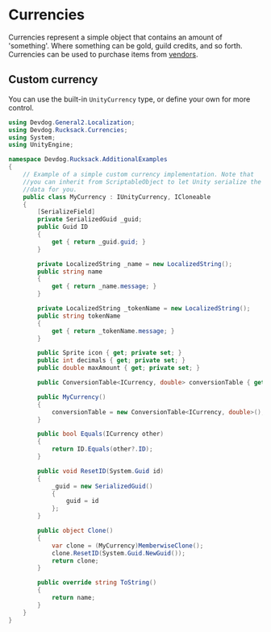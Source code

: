 # Currencies

Currencies represent a simple object that contains an amount of 'something'. Where something can be gold, guild credits, and so forth. Currencies can be used to purchase items from [vendors](../Vendors/Vendors.md).

## Custom currency

You can use the built-in `UnityCurrency` type, or define your own for more control.

```csharp
using Devdog.General2.Localization;
using Devdog.Rucksack.Currencies;
using System;
using UnityEngine;

namespace Devdog.Rucksack.AdditionalExamples
{
	// Example of a simple custom currency implementation. Note that 
	//you can inherit from ScriptableObject to let Unity serialize the 
	//data for you.
	public class MyCurrency : IUnityCurrency, ICloneable
	{
		[SerializeField]
		private SerializedGuid _guid;
		public Guid ID
		{
			get { return _guid.guid; }
		}

		private LocalizedString _name = new LocalizedString();
		public string name
		{
			get { return _name.message; }
		}

		private LocalizedString _tokenName = new LocalizedString();
		public string tokenName
		{
			get { return _tokenName.message; }
		}

		public Sprite icon { get; private set; }
		public int decimals { get; private set; }
		public double maxAmount { get; private set; }

		public ConversionTable<ICurrency, double> conversionTable { get; set; }

		public MyCurrency()
		{
			conversionTable = new ConversionTable<ICurrency, double>();
		}

		public bool Equals(ICurrency other)
		{
			return ID.Equals(other?.ID);
		}

		public void ResetID(System.Guid id)
		{
			_guid = new SerializedGuid()
			{
				guid = id
			};
		}

		public object Clone()
		{
			var clone = (MyCurrency)MemberwiseClone();
			clone.ResetID(System.Guid.NewGuid());
			return clone;
		}

		public override string ToString()
		{
			return name;
		}
	}
}
```
